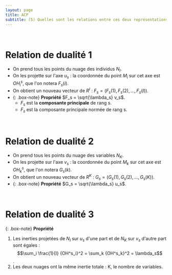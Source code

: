```yaml
---
layout: page
title: ACP
subtitle: (5) Quelles sont les relations entre ces deux représentations approchées ? 
---
```


<br/> 

# Relation de dualité 1

* On prend tous les points du nuage des individus $N_I$.
* On les projette sur l'axe $u_s$ : la coordonnée du point $M_i$ sur cet axe est $OH^s_i$, que l'on notera $F_s(i)$.
* On obtient un nouveau vecteur de $R^I$ : $F_s = (F_s(1),F_s(2),...,F_s(I))$.   
* {: .box-note}
**Propriété**      $F_s = \sqrt{\lambda_s} v_s$. 
    * $F_s$ est la **composante principale** de rang s.
    * $F_s$ est la composante principale normée de rang s. 

<br/> 

# Relation de dualité 2

* On prend tous les points du nuage des variables $N_K$.
* On les projette sur l'axe $v_s$ : la coordonnée du point $M_k$ sur cet axe est $OH^s_k$, que l'on notera $G_s(k)$.
* On obtient un nouveau vecteur de $R^K$ : $G_s = (G_s(1),G_s(2),...,G_s(K))$.   
* {: .box-note}
**Propriété**  $G_s = \sqrt{\lambda_s} u_s$. 

<br/>

# Relation de dualité 3

{: .box-note} 
**Propriété** <br/>
1) Les inerties projetées de $N_I$ sur $u_s$ d'une part et de $N_K$ sur $v_s$ d'autre part sont égales :
$$\sum_i \frac{1}{I} {OH^s_i}^2 = \sum_k {OH^s_k}^2 = \lambda_s$$. <br/>
2)  Les deux nuages ont la même inertie totale : K, le nombre de variables.  

<br/>
